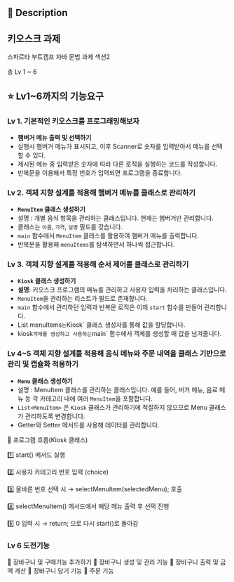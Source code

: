 
## 📖 Description

## 키오스크 과제 
스파르타 부트캠프 자바 문법 과제 섹션2

총 Lv 1 ~ 6

## ⭐ Lv1~6까지의 기능요구
### Lv 1. 기본적인 키오스크를 프로그래밍해보자
- **햄버거 메뉴 출력 및 선택하기**
- 실행시 햄버거 메뉴가 표시되고, 이후 Scanner로 숫자를 입력받아서 메뉴를 선택할 수 있다.
- 제시된 메뉴 중 입력받은 숫자에 따라 다른 로직을 실행하는 코드를 작성합니다.
- 반복문을 이용해서 특정 번호가 입력되면 프로그램을 종료합니다.

### Lv 2. 객체 지향 설계를 적용해 햄버거 메뉴를 클래스로 관리하기
- **`MenuItem` 클래스 생성하기**
- 설명 : 개별 음식 항목을 관리하는 클래스입니다. 현재는 햄버거만 관리합니다.
- 클래스는 `이름`, `가격`, `설명` 필드를 갖습니다.
- `main` 함수에서 `MenuItem` 클래스를 활용하여 햄버거 메뉴를 출력합니다.
- 반복문을 활용해 `menuItems`를 탐색하면서 하나씩 접근합니다.

### Lv 3. 객체 지향 설계를 적용해 순서 제어를 클래스로 관리하기
- **`Kiosk` 클래스 생성하기**
- **설명**: 키오스크 프로그램의 메뉴를 관리하고 사용자 입력을 처리하는 클래스입니다.
- `MenuItem`을 관리하는 리스트가 필드로 존재합니다.
- `main` 함수에서 관리하던 입력과 반복문 로직은 이제 `start` 함수를 만들어 관리합니다.
- List<MenuItem> menuItems` 는 `Kiosk` 클래스 생성자를 통해 값을 할당합니다.
- kiosk` 객체를 생성하고 사용하는 `main` 함수에서 객체를 생성할 때 값을 넘겨줍니다.

### Lv 4~5 객체 지향 설계를 적용해 음식 메뉴와 주문 내역을 클래스 기반으로 관리 및 캡슐화 적용하기
- **`Menu` 클래스 생성하기**
- 설명 : MenuItem 클래스를 관리하는 클래스입니다. 
  예를 들어, 버거 메뉴, 음료 메뉴 등 각 카테고리 내에 여러 `MenuItem`을 포함합니다.
- `List<MenuItem>` 은 `Kiosk` 클래스가 관리하기에 적절하지 않으므로 Menu 클래스가 관리하도록 변경합니다.
- Getter와 Setter 메서드를 사용해 데이터를 관리합니다.

📌 프로그램 흐름(Kiosk 클래스)

1️⃣ start() 메서드 실행

2️⃣ 사용자 카테고리 번호 입력 (choice)

3️⃣ 올바른 번호 선택 시 → selectMenuItem(selectedMenu); 호출

4️⃣ selectMenuItem() 메서드에서 해당 메뉴 출력 후 선택 진행

5️⃣ 0 입력 시 → return; 으로 다시 start()로 돌아감

### Lv 6 도전기능

🛒 장바구니 및 구매기능 추가하기
🛒 장바구니 생성 및 관리 기능
🛒 장바구니 출력 및 금액 계산
🛒 장바구니 담기 기능
🛒 주문 기능

